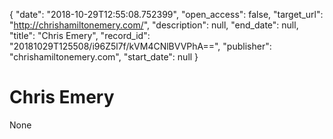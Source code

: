 {
  "date": "2018-10-29T12:55:08.752399", 
  "open_access": false, 
  "target_url": "http://chrishamiltonemery.com/", 
  "description": null, 
  "end_date": null, 
  "title": "Chris Emery", 
  "record_id": "20181029T125508/i96Z5l7f/kVM4CNlBVVPhA==", 
  "publisher": "chrishamiltonemery.com", 
  "start_date": null
}

# Chris Emery

None
